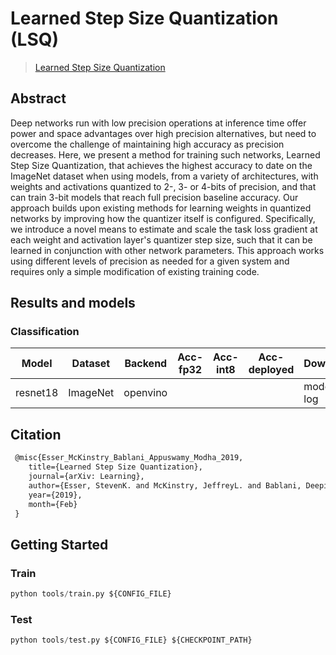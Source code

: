 # Learned Step Size Quantization (LSQ)

> [Learned Step Size Quantization](https://arxiv.org/abs/1902.08153)

<!-- [ALGORITHM] -->

## Abstract

Deep networks run with low precision operations at inference time offer power and space advantages over high precision alternatives, but need to overcome the challenge of maintaining high accuracy as precision decreases. Here, we present a method for training such networks, Learned Step Size Quantization, that achieves the highest accuracy to date on the ImageNet dataset when using models, from a variety of architectures, with weights and activations quantized to 2-, 3- or 4-bits of precision, and that can train 3-bit models that reach full precision baseline accuracy. Our approach builds upon existing methods for learning weights in quantized networks by improving how the quantizer itself is configured. Specifically, we introduce a novel means to estimate and scale the task loss gradient at each weight and activation layer's quantizer step size, such that it can be learned in conjunction with other network parameters. This approach works using different levels of precision as needed for a given system and requires only a simple modification of existing training code.

## Results and models

### Classification

| Model    | Dataset  | Backend  | Acc-fp32 | Acc-int8 | Acc-deployed | Download     |
| -------- | -------- | -------- | -------- | -------- | ------------ | ------------ |
| resnet18 | ImageNet | openvino |          |          |              | model \| log |

## Citation

```latex
 @misc{Esser_McKinstry_Bablani_Appuswamy_Modha_2019,
    title={Learned Step Size Quantization},
    journal={arXiv: Learning},
    author={Esser, StevenK. and McKinstry, JeffreyL. and Bablani, Deepika and Appuswamy, Rathinakumar and Modha, DharmendraS.},
    year={2019},
    month={Feb}
 }
```

## Getting Started

### Train

```python
python tools/train.py ${CONFIG_FILE}
```

### Test

```python
python tools/test.py ${CONFIG_FILE} ${CHECKPOINT_PATH}
```
